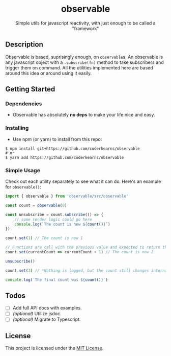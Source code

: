 <div align="center">
    <h1>observable</h1>
    <p>Simple utils for javascript reactivity, with just enough to be called a "framework"</p>
</div>

## Description

Observable is based, suprisingly enough, on `observable`s. An observable is any javascript object with a `.subscribe(fn)` method to take subscribers and trigger them on command. All the utilities implemented here are based around this idea or around using it easily.

## Getting Started

### Dependencies

* Observable has absolutely **no deps** to make your life nice and easy.

### Installing

* Use npm (or yarn) to install from this repo:

```shell
$ npm install git+https://github.com/coderkearns/observable
# or
$ yarn add https://github.com/coderkearns/observable
```

### Simple Usage

Check out each utility separately to see what it can do. Here's an example for `observable()`:

```js
import { observable } from 'observable/src/observable'

const count = observable(0)

const unsubscribe = count.subscribe(() => {
    // some render logic could go here
    console.log(`The count is now ${count()}`)
})

count.set(1) // The count is now 1

// Functions are call with the previous value and expected to return the next value
count.set(currentCount => currentCount + 1) // The count is now 2

unsubscribe()

count.set(3) // *Nothing is logged, but the count still changes internally*

console.log(`The final count was ${count()}`)
```

## Todos

- [ ] Add full API docs with examples.
- [ ] *(optional)* Utilize jsdoc.
- [ ] *(optional)* Migrate to Typescript.

## License

This project is licensed under the [MIT License](https://choosealicense.com/licenses/mit/).
